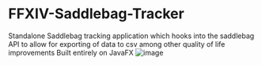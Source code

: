 # FFXIV-Saddlebag-Tracker
Standalone Saddlebag tracking application which hooks into the saddlebag API to allow for exporting of data to csv among other quality of life improvements
Built entirely on JavaFX
![image](https://user-images.githubusercontent.com/79825913/210207994-8b363d93-a72b-43fe-a50f-724295b304a4.png)
